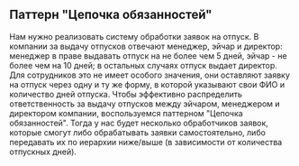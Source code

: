## Паттерн "Цепочка обязанностей"

Нам нужно реализовать систему обработки заявок на отпуск. В компании за выдачу отпусков отвечают менеджер, эйчар и директор: менеджер в праве выдавать отпуск на не более чем 5 дней, эйчар - не более чем на 10 дней; в остальных случаях отпуск выдает директор.
Для сотрудников это не имеет особого значения, они оставляют заявку на отпуск через одну и ту же форму, в которой указывают свои ФИО и количество дней отпуска. Чтобы эффективно распределить ответственность за выдачу отпусков между эйчаром, менеджером и директором компании, воспользуемся паттерном "Цепочка обязанностей". Тогда у нас будет несколько обработчиков заявок, которые смогут либо обрабатывать заявки самостоятельно, либо передавать их по иерархии ниже/выше (в зависимости от количества отпускных дней).